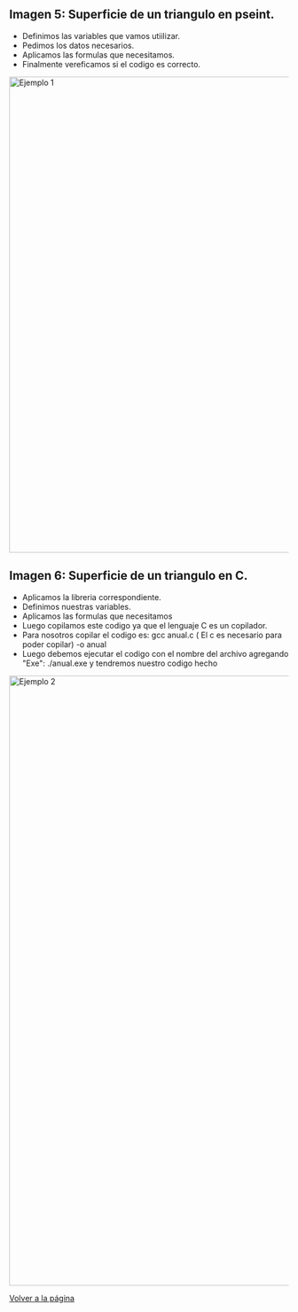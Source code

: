 ## Imagen 5: Superficie de un triangulo en pseint.
- Definimos las variables que vamos utiilizar.
- Pedimos  los datos necesarios.
- Aplicamos las formulas que necesitamos.
- Finalmente vereficamos si el codigo es correcto.
<img width="1850" height="859" alt="Ejemplo 1" src="https://github.com/user-attachments/assets/5dd8d4e5-c66a-4732-8320-8eaf6f368e36" />

## Imagen 6: Superficie de un triangulo en C.
- Aplicamos la libreria correspondiente.
- Definimos nuestras variables.
- Aplicamos las formulas que necesitamos
- Luego copilamos este codigo ya que el lenguaje C es un copilador.
- Para nosotros copilar el codigo es: gcc anual.c ( El c es necesario para poder copilar) -o anual
- Luego debemos ejecutar el codigo con el nombre del archivo agregando "Exe": ./anual.exe y tendremos nuestro codigo hecho

<img width="1919" height="1101" alt="Ejemplo 2" src="https://github.com/user-attachments/assets/e400cb3d-6554-479f-adad-a281866a55bd" />

[Volver a la página](https://github.com/eduardo2006soto-dot/Teoria-de-la-programacion/blob/main/unidad.md)

